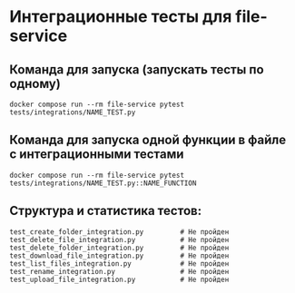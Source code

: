 # Интеграционные тесты для file-service


## Команда для запуска (запускать тесты по одному)
```
docker compose run --rm file-service pytest tests/integrations/NAME_TEST.py
```

## Команда для запуска одной функции в файле с интеграционными тестами
```
docker compose run --rm file-service pytest tests/integrations/NAME_TEST.py::NAME_FUNCTION
```

## Структура и статистика тестов:
```
test_create_folder_integration.py         # Не пройден
test_delete_file_integration.py           # Не пройден
test_delete_folder_integration.py         # Не пройден
test_download_file_integration.py         # Не пройден
test_list_files_integration.py            # Не пройден
test_rename_integration.py                # Не пройден
test_upload_file_integration.py           # Не пройден
```
